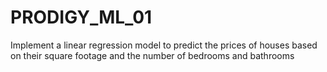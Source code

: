 # PRODIGY_ML_01
Implement a linear regression model to predict the prices of houses based on their square footage and the number of bedrooms and bathrooms
